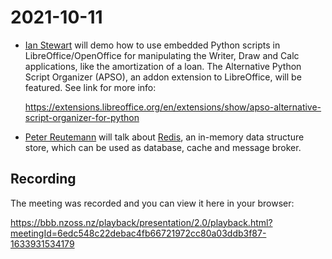 # 2021-10-11

* [Ian Stewart](embedded_python) will demo how to use embedded Python scripts in LibreOffice/OpenOffice for manipulating the Writer, Draw and Calc applications, like the amortization of a loan.
The Alternative Python Script Organizer (APSO), an addon extension to LibreOffice, will be featured. See link for more info:

  https://extensions.libreoffice.org/en/extensions/show/apso-alternative-script-organizer-for-python

* [Peter Reutemann](redis) will talk about [Redis](https://redis.io/), an in-memory data structure store, which can be used as database, cache and message broker. 

## Recording

The meeting was recorded and you can view it here in your browser:

https://bbb.nzoss.nz/playback/presentation/2.0/playback.html?meetingId=6edc548c22debac4fb66721972cc80a03ddb3f87-1633931534179

